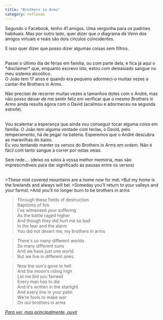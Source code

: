 ```yaml
---
title: "Brothers in Arms"
category: reflexao
---
```


Segundo o Facebook, tenho 41 amigos. Uma vergonha para os padrões habituais. Mas por outro lado, quer dizer que o diagrama de Venn dos amigos virtuais e reais são dois círculos coincidentes.

E isso quer dizer que posso dizer algumas coisas sem filtros.

<br/>
Passei o último dia de férias em familia, ou com parte dela, e fica já aqui o *disclaimer* que, enquanto escrevo isto, estou com demasiado sangue no meu sistema alcoólico.

<br/>
O João tem 17 anos e quando era pequeno adormeci-o muitas vezes a cantar-lhe Brothers in Arms.

Não precisei de recorrer muitas vezes a tamanhos dotes com o André, mas não posso deixar de me sentir feliz em verificar que o mesmo Brothers in Arms ainda resulta agora com o David (acalmou e adormeceu na segunda estrofe).

<br/>
Vou acalentar a esperança que ainda vou conseguir tocar alguma coisa em família. O João tem alguma vontade com teclas, o David, pelo temperamento, há de pegar na bateria. Esperemos que o André descubra as maravilhas do baixo.

<br/>
Eu vou tentando manter os versos do Brothers in Arms em ordem. Não é fácil com tanto sangue a correr por estas veias.

Sem rede.... (deixo os solos à vossa melhor memória, mas são imprescindíveis para dar significado às pausas entre os versos)

<br/>
>These mist covered mountains are a home now for me\
>But my home is the lowlands and always will be\
>Someday you'll return to your valleys and your farms\
>And you'll no longer burn to be brothers in arms

>Through these fields of destruction\
>Baptisms of fire\
>I've witnessed your suffering\
>As the battle raged higher\
>And though they did hurt me so bad\
>In the fear and the alarm\
>You did not desert me, my brothers in arms

>There's so many different worlds\
>So many different suns\
>And we have just one world\
>But we live in different ones

>Now the sun's gone to hell\
>And the moon's riding high\
>Let me bid you fairwell\
>Every man has to die\
>And it's written in the starlight\
>And every line in your palm\
>We're fools to make war\
>On our brothers in arms

*[Para ver, mas principalmente, ouvir](https://youtu.be/jhdFe3evXpk?si=O-pANzGPJR05CD4l)*
